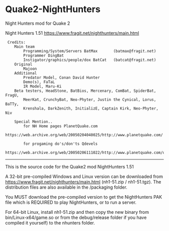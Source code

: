 # Quake2-NightHunters
Night Hunters mod for Quake 2

 Night Hunters 1.51	https://www.fragit.net/nighthunters/main.html

```
 Credits:
	Main team
		Programming/System/Servers BatMax       (batmax@fragit.net)
		Programmer DingBat  			
		Instigator/graphics/people/dox BatCat	(batcat@fragit.net)
	Original
		Majoon
	Additional
		Predator Model, Conan David Hunter
		Demo(s), FaTaL
		IR Model, Maru-Ki
	Beta testers, HeadStone, BatBios, Mercenary, ComBat, SpiderBat, FragU,
		MeerKat, CrunchyBat, Neo-Phyter, Justin the Cynical, Lorus, BaTTy,
		Krenshala, DarkZenith, InitializE, Captain Kirk, Neo-Phyter, Niv
 
	Special Mention..
		for NH Home pages PlanetQuake.com
		  https://web.archive.org/web/20050204040025/http://www.planetquake.com/

		for progaming do's/don'ts Qdevels
		  https://web.archive.org/web/20050206111022/http://www.planetquake.com/qdevels/
```

 ----

 This is the source code for the Quake2 mod NightHunters 1.51

 A 32-bit pre-compiled Windows and Linux version can be downloaded from 
 https://www.fragit.net/nighthunters/main.html (nh1-51.zip / nh1-51.tgz).  The 
 distribution files are also available in the /packaging folder. 

 You MUST download the pre-compiled version to get the NightHunters PAK file 
 which is REQUIRED to play NightHunters, or to run a server.

 For 64-bit Linux, install nh1-51.zip and then copy the new binary from 
 bin/Linux-x64/game.so or from the debug/release folder if you have compiled 
 it yourself) to the nhunters folder.
